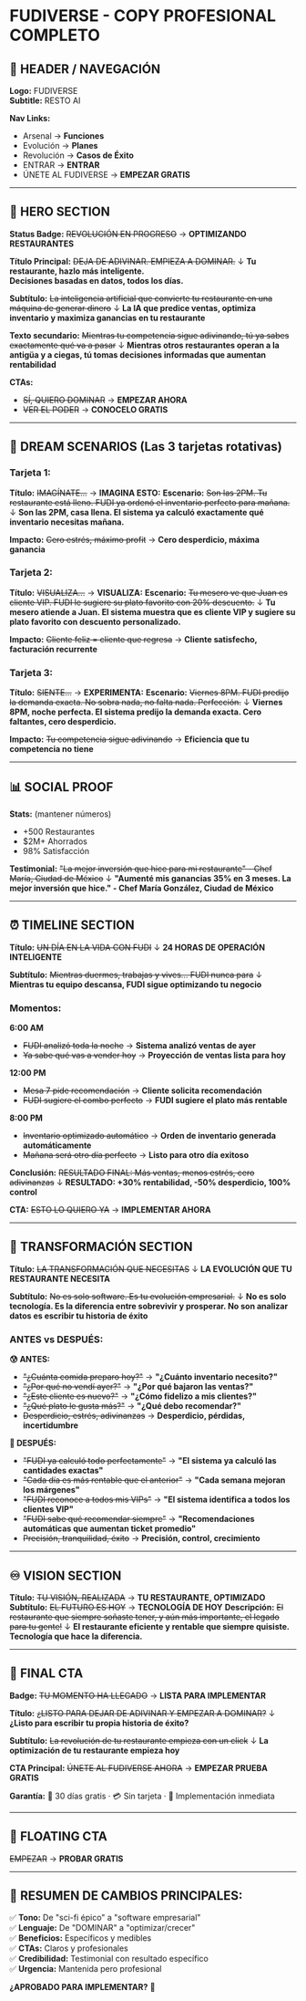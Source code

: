 # FUDIVERSE - COPY PROFESIONAL COMPLETO

## 🎯 HEADER / NAVEGACIÓN
**Logo:** FUDIVERSE  
**Subtitle:** RESTO AI

**Nav Links:**
- Arsenal → **Funciones**
- Evolución → **Planes** 
- Revolución → **Casos de Éxito**
- ENTRAR → **ENTRAR**
- ÚNETE AL FUDIVERSE → **EMPEZAR GRATIS**

---

## 🚀 HERO SECTION

**Status Badge:**
~~REVOLUCIÓN EN PROGRESO~~ → **OPTIMIZANDO RESTAURANTES**

**Título Principal:**
~~DEJA DE ADIVINAR. EMPIEZA A DOMINAR.~~
↓
**Tu restaurante, hazlo más inteligente.**  
**Decisiones basadas en datos, todos los días.**

**Subtítulo:**
~~La inteligencia artificial que convierte tu restaurante en una máquina de generar dinero~~
↓
**La IA que predice ventas, optimiza inventario y maximiza ganancias en tu restaurante**

**Texto secundario:**
~~Mientras tu competencia sigue adivinando, tú ya sabes exactamente qué va a pasar~~
↓
**Mientras otros restaurantes operan a la antigüa y a ciegas, tú tomas decisiones informadas que aumentan rentabilidad**

**CTAs:**
- ~~SÍ, QUIERO DOMINAR~~ → **EMPEZAR AHORA**
- ~~VER EL PODER~~ → **CONOCELO GRATIS**

---

## 💭 DREAM SCENARIOS (Las 3 tarjetas rotativas)

### Tarjeta 1:
**Título:** ~~IMAGÍNATE...~~ → **IMAGINA ESTO:**
**Escenario:** ~~Son las 2PM. Tu restaurante está lleno. FUDI ya ordenó el inventario perfecto para mañana.~~
↓
**Son las 2PM, casa llena. El sistema ya calculó exactamente qué inventario necesitas mañana.**

**Impacto:** ~~Cero estrés, máximo profit~~ → **Cero desperdicio, máxima ganancia**

### Tarjeta 2:
**Título:** ~~VISUALIZA...~~ → **VISUALIZA:**
**Escenario:** ~~Tu mesero ve que Juan es cliente VIP. FUDI le sugiere su plato favorito con 20% descuento.~~
↓
**Tu mesero atiende a Juan. El sistema muestra que es cliente VIP y sugiere su plato favorito con descuento personalizado.**

**Impacto:** ~~Cliente feliz = cliente que regresa~~ → **Cliente satisfecho, facturación recurrente**

### Tarjeta 3:
**Título:** ~~SIENTE...~~ → **EXPERIMENTA:**
**Escenario:** ~~Viernes 8PM. FUDI predijo la demanda exacta. No sobra nada, no falta nada. Perfección.~~
↓
**Viernes 8PM, noche perfecta. El sistema predijo la demanda exacta. Cero faltantes, cero desperdicio.**

**Impacto:** ~~Tu competencia sigue adivinando~~ → **Eficiencia que tu competencia no tiene**

---

## 📊 SOCIAL PROOF

**Stats:** (mantener números)
- +500 Restaurantes
- $2M+ Ahorrados  
- 98% Satisfacción

**Testimonial:**
~~"La mejor inversión que hice para mi restaurante" - Chef María, Ciudad de México~~
↓
**"Aumenté mis ganancias 35% en 3 meses. La mejor inversión que hice." - Chef María González, Ciudad de México**

---

## ⏰ TIMELINE SECTION

**Título:**
~~UN DÍA EN LA VIDA CON FUDI~~
↓
**24 HORAS DE OPERACIÓN INTELIGENTE**

**Subtítulo:**
~~Mientras duermes, trabajas y vives... FUDI nunca para~~
↓
**Mientras tu equipo descansa, FUDI sigue optimizando tu negocio**

### Momentos:

**6:00 AM**
- ~~FUDI analizó toda la noche~~ → **Sistema analizó ventas de ayer**
- ~~Ya sabe qué vas a vender hoy~~ → **Proyección de ventas lista para hoy**

**12:00 PM**  
- ~~Mesa 7 pide recomendación~~ → **Cliente solicita recomendación**
- ~~FUDI sugiere el combo perfecto~~ → **FUDI sugiere el plato más rentable**

**8:00 PM**
- ~~Inventario optimizado automático~~ → **Orden de inventario generada automáticamente**
- ~~Mañana será otro día perfecto~~ → **Listo para otro día exitoso**

**Conclusión:**
~~RESULTADO FINAL: Más ventas, menos estrés, cero adivinanzas~~
↓
**RESULTADO: +30% rentabilidad, -50% desperdicio, 100% control**

**CTA:** ~~ESTO LO QUIERO YA~~ → **IMPLEMENTAR AHORA**

---

## 🔄 TRANSFORMACIÓN SECTION

**Título:**
~~LA TRANSFORMACIÓN QUE NECESITAS~~
↓
**LA EVOLUCIÓN QUE TU RESTAURANTE NECESITA**

**Subtítulo:**
~~No es solo software. Es tu evolución empresarial.~~
↓
**No es solo tecnología. Es la diferencia entre sobrevivir y prosperar. No son analizar datos es escribir tu historia de éxito**

### ANTES vs DESPUÉS:

**😰 ANTES:**
- ~~"¿Cuánta comida preparo hoy?"~~ → **"¿Cuánto inventario necesito?"**
- ~~"¿Por qué no vendí ayer?"~~ → **"¿Por qué bajaron las ventas?"**
- ~~"¿Este cliente es nuevo?"~~ → **"¿Cómo fidelizo a mis clientes?"**
- ~~"¿Qué plato le gusta más?"~~ → **"¿Qué debo recomendar?"**
- ~~Desperdicio, estrés, adivinanzas~~ → **Desperdicio, pérdidas, incertidumbre**

**🚀 DESPUÉS:**
- ~~"FUDI ya calculó todo perfectamente"~~ → **"El sistema ya calculó las cantidades exactas"**
- ~~"Cada día es más rentable que el anterior"~~ → **"Cada semana mejoran los márgenes"**
- ~~"FUDI reconoce a todos mis VIPs"~~ → **"El sistema identifica a todos los clientes VIP"**
- ~~"FUDI sabe qué recomendar siempre"~~ → **"Recomendaciones automáticas que aumentan ticket promedio"**
- ~~Precisión, tranquilidad, éxito~~ → **Precisión, control, crecimiento**

---

## ♾️ VISION SECTION

**Título:** ~~TU VISIÓN, REALIZADA~~ → **TU RESTAURANTE, OPTIMIZADO**
**Subtítulo:** ~~EL FUTURO ES HOY~~ → **TECNOLOGÍA DE HOY**
**Descripción:** 
~~El restaurante que siempre soñaste tener, y aún más importante, el legado para tu gente!~~
↓
**El restaurante eficiente y rentable que siempre quisiste. Tecnología que hace la diferencia.**

---

## 🎯 FINAL CTA

**Badge:** ~~TU MOMENTO HA LLEGADO~~ → **LISTA PARA IMPLEMENTAR**

**Título:**
~~¿LISTO PARA DEJAR DE ADIVINAR Y EMPEZAR A DOMINAR?~~
↓
**¿Listo para escribir tu propia historia de éxito?**

**Subtítulo:**
~~La revolución de tu restaurante empieza con un click~~
↓
**La optimización de tu restaurante empieza hoy**

**CTA Principal:**
~~ÚNETE AL FUDIVERSE AHORA~~ → **EMPEZAR PRUEBA GRATIS**

**Garantía:**
💎 30 días gratis · 💳 Sin tarjeta · 🚀 Implementación inmediata

---

## 🎈 FLOATING CTA
~~EMPEZAR~~ → **PROBAR GRATIS**

---

## 📝 RESUMEN DE CAMBIOS PRINCIPALES:

✅ **Tono:** De "sci-fi épico" a "software empresarial"  
✅ **Lenguaje:** De "DOMINAR" a "optimizar/crecer"  
✅ **Beneficios:** Específicos y medibles  
✅ **CTAs:** Claros y profesionales  
✅ **Credibilidad:** Testimonial con resultado específico  
✅ **Urgencia:** Mantenida pero profesional  

**¿APROBADO PARA IMPLEMENTAR?** 🚀